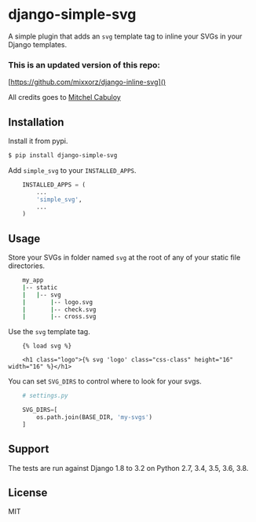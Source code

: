 # django-simple-svg

A simple plugin that adds an ``svg`` template tag to inline your SVGs in your
Django templates.

### This is an updated version of this repo:
[https://github.com/mixxorz/django-inline-svg]()

All credits goes to [Mitchel Cabuloy](https://github.com/mixxorz)

## Installation

Install it from pypi.

```bash
$ pip install django-simple-svg
```

Add ```simple_svg``` to your ```INSTALLED_APPS```.

```python
    INSTALLED_APPS = (
        ...
        'simple_svg',
        ...
    )
```

## Usage

Store your SVGs in folder named ```svg``` at the root of any of your static file
directories.

```bash
    my_app
    |-- static
    |   |-- svg
    |       |-- logo.svg
    |       |-- check.svg
    |       |-- cross.svg
```

Use the ```svg``` template tag.

```django
    {% load svg %}

    <h1 class="logo">{% svg 'logo' class="css-class" height="16" width="16" %}</h1>
```

You can set ```SVG_DIRS``` to control where to look for your svgs.

```python
    # settings.py

    SVG_DIRS=[
        os.path.join(BASE_DIR, 'my-svgs')
    ]
```

## Support

The tests are run against Django 1.8 to 3.2 on Python 2.7, 3.4, 3.5, 3.6, 3.8.

## License

MIT
